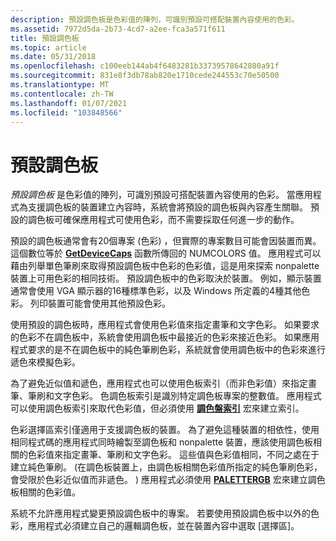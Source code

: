 ```yaml
---
description: 預設調色板是色彩值的陣列，可識別預設可搭配裝置內容使用的色彩。
ms.assetid: 7972d5da-2b73-4cd7-a2ee-fca3a571f611
title: 預設調色板
ms.topic: article
ms.date: 05/31/2018
ms.openlocfilehash: c100eeb144ab4f6483281b33739578642880a91f
ms.sourcegitcommit: 831e8f3db78ab820e1710cede244553c70e50500
ms.translationtype: MT
ms.contentlocale: zh-TW
ms.lasthandoff: 01/07/2021
ms.locfileid: "103848566"
---
```

# <a name="default-palette"></a>預設調色板

*預設調色板* 是色彩值的陣列，可識別預設可搭配裝置內容使用的色彩。 當應用程式為支援調色板的裝置建立內容時，系統會將預設的調色板與內容產生關聯。 預設的調色板可確保應用程式可使用色彩，而不需要採取任何進一步的動作。

預設的調色板通常會有20個專案 (色彩) ，但實際的專案數目可能會因裝置而異。 這個數位等於 [**GetDeviceCaps**](/windows/desktop/api/Wingdi/nf-wingdi-getdevicecaps) 函數所傳回的 NUMCOLORS 值。 應用程式可以藉由列舉單色筆刷來取得預設調色板中色彩的色彩值，這是用來探索 nonpalette 裝置上可用色彩的相同技術。 預設調色板中的色彩取決於裝置。 例如，顯示裝置通常會使用 VGA 顯示器的16種標準色彩，以及 Windows 所定義的4種其他色彩。 列印裝置可能會使用其他預設色彩。

使用預設的調色板時，應用程式會使用色彩值來指定畫筆和文字色彩。 如果要求的色彩不在調色板中，系統會使用調色板中最接近的色彩來接近色彩。 如果應用程式要求的是不在調色板中的純色筆刷色彩，系統就會使用調色板中的色彩來進行遞色來模擬色彩。

為了避免近似值和遞色，應用程式也可以使用色板索引（而非色彩值）來指定畫筆、筆刷和文字色彩。 色調色板索引是識別特定調色板專案的整數值。 應用程式可以使用調色板索引來取代色彩值，但必須使用 [**調色盤索引**](/windows/desktop/api/Wingdi/nf-wingdi-paletteindex) 宏來建立索引。

色彩選擇區索引僅適用于支援調色板的裝置。 為了避免這種裝置的相依性，使用相同程式碼的應用程式同時繪製至調色板和 nonpalette 裝置，應該使用調色板相關的色彩值來指定畫筆、筆刷和文字色彩。 這些值與色彩值相同，不同之處在于建立純色筆刷。  (在調色板裝置上，由調色板相關色彩值所指定的純色筆刷色彩，會受限於色彩近似值而非遞色。 ) 應用程式必須使用 [**PALETTERGB**](/windows/desktop/api/Wingdi/nf-wingdi-palettergb) 宏來建立調色板相關的色彩值。

系統不允許應用程式變更預設調色板中的專案。 若要使用預設調色板中以外的色彩，應用程式必須建立自己的邏輯調色板，並在裝置內容中選取 [選擇區]。

 

 



